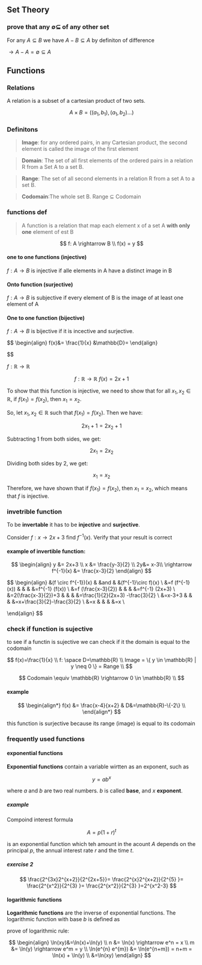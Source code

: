 ## Set Theory

### prove that any $\emptyset \subseteq$ of any other set

For any $A \subseteq B$ we have $A-B\subseteq A$ by definiton of difference 

$\rightarrow A-A=\emptyset \subseteq A$

## Functions

### Relations

A relation is a subset of a cartesian product of two sets.

$$
A\times B=((a_1, b_1), (a_1, b_2)...)
$$

### Definitons

> **Image**: for any ordered pairs, in any Cartesian product, the second element is called the image of the first element

> **Domain**: The set of all first elements of the ordered pairs in a relation R from a Set A to a set B.

> **Range**: The set of all second elements in a relation R from a set A to a set B.

> **Codomain**:The whole set B. Range $\subseteq$ Codomain

### functions def

> A function is a relation that map each element x of a set A **with only one** element of est B

$$
f: A \rightarrow B \\
f(x) = y
$$

<!-- define injective one to one functions -->

#### one to one functions (injective)
$f: A \rightarrow B$ is injective if alle elements in A have a distinct image in B

#### Onto function (surjective)

$f: A \rightarrow B$ is subjective if every element of B is the image of at least one element of A

#### One to one function (bijective)

$f: A \rightarrow B$ is bijective if it is incective and surjective.


$$
\begin{align}
    f(x)&= \frac{1}{x}  &\mathbb{D}=
\end{align}

$$

$f: \mathbb{R} \rightarrow \mathbb{R}$

$$ f: \mathbb{R} \rightarrow \mathbb{R} \ f(x) = 2x + 1 $$

To show that this function is injective, we need to show that for all $x_1, x_2 \in \mathbb{R}$, if $f(x_1) = f(x_2)$, then $x_1 = x_2$.

So, let $x_1, x_2 \in \mathbb{R}$ such that $f(x_1) = f(x_2)$. Then we have:

$$ 2x_1 + 1 = 2x_2 + 1 $$

Subtracting $1$ from both sides, we get:

$$ 2x_1 = 2x_2 $$

Dividing both sides by $2$, we get:

$$ x_1 = x_2 $$

Therefore, we have shown that if $f(x_1) = f(x_2)$, then $x_1 = x_2$, which means that $f$ is injective.

### invetrible function

To be **invertable** it has to be **injective** and **surjective**.

Consider $f:x \rightarrow 2x+3$ find $f^{-1}(x)$. Verify that your result is correct

#### example of invertible function:
$$
\begin{align}
    y &= 2x+3 \\
    x &= \frac{y-3}{2} \\
    2y&= x-3\\
    \rightarrow f^{-1}(x) &= \frac{x-3}{2}
\end{align}
$$

$$
\begin{align}
    &(f \circ f^{-1})(x)    &   &and    &   &(f^{-1}\circ f)(x) \\
    &=f (f^{-1}(x))         &   &       &   &=f^{-1} (f(x)) \\
    &=f (\frac{x-3}{2})     &   &       &   &=f^{-1} (2x+3) \\
    &=2(\frac{x-3}{2})+3    &   &       &   &=\frac{1}{2}(2x+3) -\frac{3}{2} \\
    &=x-3+3    &   &       &   &=x+\frac{3}{2}-\frac{3}{2} \\
    &=x    &   &       &   &=x \\

\end{align}
$$



### check if function is sujective

to see if a functin is sujective we can check if it the domain is equal to the codomain


$$
f(x)=\frac{1}{x} \\
f: \space D=\mathbb{R} \\
Image = \{ y \in \mathbb{R} | y \neq 0 \} = Range \\
$$

$$
Codomain \equiv \mathbb{R} \rightarrow 0 \in \mathbb{R} \\
$$

#### example

$$
\begin{align*}
    f(x) &= \frac{x-4}{x+2}     &   D&=\mathbb{R}-\{-2\} \\
\end{align*}
$$

this function is surjective because its range (image) is equal to its codomain

### frequently used functions

#### exponential functions

**Exponential functions** contain a variable wirtten as an exponent, such as

$$
y=ab^{x}
$$

where $a$ and $b$ are two real numbers. $b$ is called **base**, and $x$ **exponent**.

##### example

Compoind interest formula

$$
A = p(1+r)^{t}
$$

is an exponential function which teh amount in the acount $A$ depends on the principal $p$, the annual interest rate $r$ and the time $t$.


##### exercise 2

$$
\frac{2^{3x}2^{x+2}}{2^{2x+5}}=
\frac{2^{x}2^{x+2}}{2^{5} }=
\frac{2^{x^2}}{2^{3} }=
\frac{2^{x^2}}{2^{3} }=2^{x^2-3}
$$


#### logarithmic functions

**Logarithmic functions** are the inverse of exponential functions. The logarithmic function with base $b$ is defined as

prove of logarithmic rule:

$$
\begin{align}
\ln(xy)&=\ln(x)+\ln(y) \\
n &= \ln(x) \rightarrow e^n = x \\
m &= \ln(y) \rightarrow e^m = y \\
\ln(e^{n}  e^{m}) &= \ln(e^{n+m}) = n+m = \ln(x) + \ln(y) \\
&=\ln(xy)
\end{align}
$$

